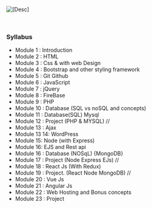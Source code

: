 ![[Desc]](https://socialify.git.ci/Shubhamdutta2000/Web-Training/image?description=1&font=KoHo&forks=1&language=1&name=1&owner=1&pattern=Floating%20Cogs&pulls=1&stargazers=1&theme=Light)

<br />

### Syllabus

- Module 1 : Introduction
- Module 2 : HTML
- Module 3 : Css & with web Design
- Module 4 : Bootstrap and other styling framework
- Module 5 : Git Github
- Module 6 : JavaScript
- Module 7 : jQuery
- Module 8 : FireBase
- Module 9 : PHP
- Module 10 : Database (SQL vs noSQL and concepts)
- Module 11 : Database(SQL) Mysql
- Module 12 : Project (PHP & MYSQL) //
- Module 13 : Ajax
- Module 13 14: WordPress
- Module 15: Node (with Express)
- Module 16: EJS and Rest api
- Module 16 : Database (NOSqL) {MongoDB}
- Module 17 : Project (Node Express EJs) //
- Module 18 : React Js (With Redux)
- Module 19 : Project. (React Node MongoDB) //
- Module 20 : Vue Js
- Module 21 : Angular Js
- Module 22 : Web Hosting and Bonus concepts
- Module 23 : Project
